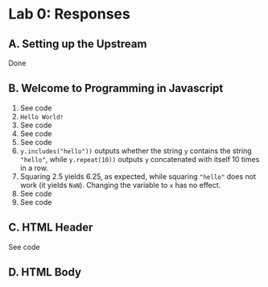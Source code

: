 Lab 0: Responses
================

A. Setting up the Upstream
--------------------------
Done


B. Welcome to Programming in Javascript
---------------------------------------
1. See code
2. `Hello World!`
3. See code
4. See code
5. See code
6. `y.includes("hello"))` outputs whether the string `y` contains the string `"hello"`, while `y.repeat(10))` outputs `y` concatenated with itself 10 times in a row.
7. Squaring 2.5 yields 6.25, as expected, while squaring `"hello"` does not work (it yields `NaN`). Changing the variable to `x` has no effect.
8. See code
9. See code


C. HTML Header
--------------
See code


D. HTML Body
------------


